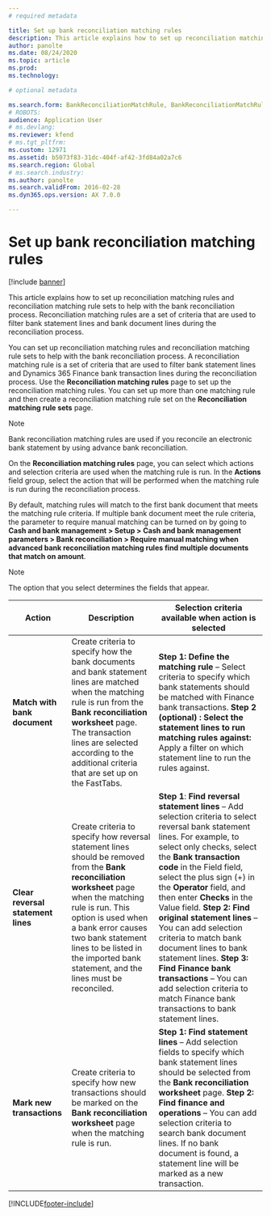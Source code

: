 ```yaml
---
# required metadata

title: Set up bank reconciliation matching rules
description: This article explains how to set up reconciliation matching rules and reconciliation matching rule sets to help with the bank reconciliation process. Reconciliation matching rules are a set of criteria that are used to filter bank statement lines and bank document lines during the reconciliation process.
author: panolte
ms.date: 08/24/2020
ms.topic: article
ms.prod: 
ms.technology: 

# optional metadata

ms.search.form: BankReconciliationMatchRule, BankReconciliationMatchRuleSet
# ROBOTS: 
audience: Application User
# ms.devlang: 
ms.reviewer: kfend
# ms.tgt_pltfrm: 
ms.custom: 12971
ms.assetid: b5073f83-31dc-404f-af42-3fd84a02a7c6
ms.search.region: Global
# ms.search.industry: 
ms.author: panolte
ms.search.validFrom: 2016-02-28
ms.dyn365.ops.version: AX 7.0.0

---
```


# Set up bank reconciliation matching rules

[!include [banner](../includes/banner.md)]

This article explains how to set up reconciliation matching rules and reconciliation matching rule sets to help with the bank reconciliation process. Reconciliation matching rules are a set of criteria that are used to filter bank statement lines and bank document lines during the reconciliation process.

You can set up reconciliation matching rules and reconciliation matching rule sets to help with the bank reconciliation process. A reconciliation matching rule is a set of criteria that are used to filter bank statement lines and Dynamics 365 Finance bank transaction lines during the reconciliation process. Use the **Reconciliation matching rules** page to set up the reconciliation matching rules. You can set up more than one matching rule and then create a reconciliation matching rule set on the **Reconciliation matching rule sets** page. 

> [!NOTE] 
> Bank reconciliation matching rules are used if you reconcile an electronic bank statement by using advance bank reconciliation. 

On the **Reconciliation matching rules** page, you can select which actions and selection criteria are used when the matching rule is run. In the **Actions** field group, select the action that will be performed when the matching rule is run during the reconciliation process.  

By default, matching rules will match to the first bank document that meets the matching rule criteria. If multiple bank document meet the rule criteria, the parameter to require manual matching can be turned on by going to **Cash and bank management > Setup > Cash and bank management parameters > Bank reconciliation > Require manual matching when advanced bank reconciliation matching rules find multiple documents that match on amount**.

> [!NOTE] 
> The option that you select determines the fields that appear.

| Action | Description   | Selection criteria available when action is selected     |
|--------|---------------|----------------------------------------------------------|
| **Match with bank document**       | Create criteria to specify how the bank documents and bank statement lines are matched when the matching rule is run from the **Bank reconciliation worksheet** page. The transaction lines are selected according to the additional criteria that are set up on the FastTabs.                                | **Step 1: Define the matching rule** – Select criteria to specify which bank statements should be matched with Finance bank transactions. **Step 2 (optional) : Select the statement lines to run matching rules against:**  Apply a filter on which statement line to run the rules against.                                                                                                                                                                                                                                                                                                               |
| **Clear reversal statement lines** | Create criteria to specify how reversal statement lines should be removed from the **Bank reconciliation worksheet** page when the matching rule is run. This option is used when a bank error causes two bank statement lines to be listed in the imported bank statement, and the lines must be reconciled. | **Step 1**: **Find reversal statement lines** – Add selection criteria to select reversal bank statement lines. For example, to select only checks, select the **Bank transaction code** in the Field field, select the plus sign (+) in the **Operator** field, and then enter **Checks** in the Value field. **Step 2: Find original statement lines** – You can add selection criteria to match bank document lines to bank statement lines. **Step 3: Find Finance bank transactions** – You can add selection criteria to match Finance bank transactions to bank statement lines. |
| **Mark new transactions**          | Create criteria to specify how new transactions should be marked on the **Bank reconciliation worksheet** page when the matching rule is run.                                                                                                                                                                 | **Step 1: Find statement lines** – Add selection fields to specify which bank statement lines should be selected from the **Bank reconciliation worksheet** page. **Step 2: Find finance and operations** – You can add selection criteria to search bank document lines. If no bank document is found, a statement line will be marked as a new transaction.                                                                                                                                                                                                                                             |


[!INCLUDE[footer-include](../../includes/footer-banner.md)]


